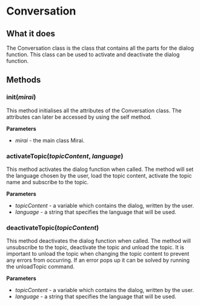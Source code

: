 # Conversation

## What it does
The Conversation class is the class that contains all the parts for the dialog function. This class can be used to 
activate and deactivate the dialog function. 

## Methods 
### __init__(*mirai*)

This method initialises all the attributes of the Conversation class. The attributes can later be accessed by using
the self method. 

__Parameters__
- *mirai* - the main class Mirai. 

### activateTopic(*topicContent*, *language*)
This method activates the dialog function when called. The method will set the language chosen by the user, load
the topic content, activate the topic name and subscribe to the topic.  

__Parameters__ 
- *topicContent* - a variable which contains the dialog, written by the user.
- *language* - a string that specifies the language that will be used. 

### deactivateTopic(*topicContent*)
This method deactivates the dialog function when called. The method will unsubscribe to the topic, deactivate the topic
and unload the topic. It is important to unload the topic when changing the topic content to prevent any errors
from occurring. If an error pops up it can be solved by running the unloadTopic command.  

__Parameters__ 
- *topicContent* - a variable which contains the dialog, written by the user.
- *language* - a string that specifies the language that will be used.